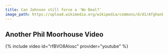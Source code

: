 ```yaml
---
title: Can Johnson still force a 'No Deal?'
image_path: https://upload.wikimedia.org/wikipedia/commons/d/d1/AfghanBiscuit.jpg
---
```

## Another Phil Moorhouse Video


{% include video id="rfBVO8Alosc" provider="youtube" %}

